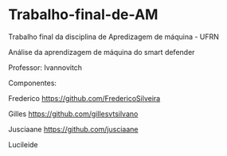 # Trabalho-final-de-AM

Trabalho final da disciplina de Apredizagem de máquina - UFRN

Análise da aprendizagem de máquina do smart defender

Professor: Ivannovitch

Componentes:

Frederico https://github.com/FredericoSilveira

Gilles https://github.com/gillesvtsilvano

Jusciaane https://github.com/jusciaane

Lucileide
